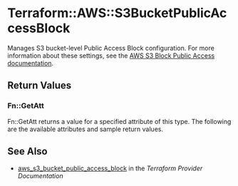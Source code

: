 # Terraform::AWS::S3BucketPublicAccessBlock

Manages S3 bucket-level Public Access Block configuration. For more information about these settings, see the [AWS S3 Block Public Access documentation](https://docs.aws.amazon.com/AmazonS3/latest/dev/access-control-block-public-access.html).

## Return Values

### Fn::GetAtt

Fn::GetAtt returns a value for a specified attribute of this type. The following are the available attributes and sample return values.

## See Also

* [aws_s3_bucket_public_access_block](https://www.terraform.io/docs/providers/aws/r/s3_bucket_public_access_block.html) in the _Terraform Provider Documentation_